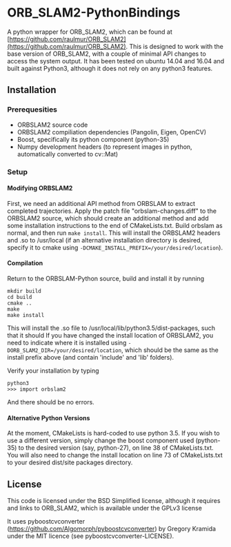 # ORB_SLAM2-PythonBindings
A python wrapper for ORB_SLAM2, which can be found at [https://github.com/raulmur/ORB_SLAM2](https://github.com/raulmur/ORB_SLAM2).
This is designed to work with the base version of ORB_SLAM2, with a couple of minimal API changes to access the system output.
It has been tested on ubuntu 14.04 and 16.04 and built against Python3, although it does not rely on any python3 features.

## Installation

### Prerequesities

- ORBSLAM2 source code
- ORBSLAM2 compiliation dependencies (Pangolin, Eigen, OpenCV)
- Boost, specifically its python component (python-35)
- Numpy development headers (to represent images in python, automatically converted to cv::Mat)

### Setup

#### Modifying ORBSLAM2
First, we need an additional API method from ORBSLAM to extract completed trajectories.
Apply the patch file "orbslam-changes.diff" to the ORBSLAM2 source, which should create an additional method and add some installation instructions to the end of CMakeLists.txt.
Build orbslam as normal, and then run `make install`. This will install the ORBSLAM2 headers and .so to /usr/local
(if an alternative installation directory is desired, specify it to cmake using `-DCMAKE_INSTALL_PREFIX=/your/desired/location`).

#### Compilation
Return to the ORBSLAM-Python source, build and install it by running
```
mkdir build
cd build
cmake ..
make
make install
```
This will install the .so file to /usr/local/lib/python3.5/dist-packages, such that it should 
If you have changed the install location of ORBSLAM2, you need to indicate where it is installed using ``-DORB_SLAM2_DIR=/your/desired/location``,
which should be the same as the install prefix above (and contain 'include' and 'lib' folders).

Verify your installation by typing
```
python3
>>> import orbslam2
```
And there should be no errors.

#### Alternative Python Versions

At the moment, CMakeLists is hard-coded to use python 3.5. If you wish to use a different version, simply change the boost component used (python-35) to the desired version (say, python-27), on line 38 of CMakeLists.txt.
You will also need to change the install location on line 73 of CMakeLists.txt to your desired dist/site packages directory.

## License
This code is licensed under the BSD Simplified license, although it requires and links to ORB_SLAM2, which is available under the GPLv3 license

It uses pyboostcvconverter (https://github.com/Algomorph/pyboostcvconverter) by Gregory Kramida under the MIT licence (see pyboostcvconverter-LICENSE).

